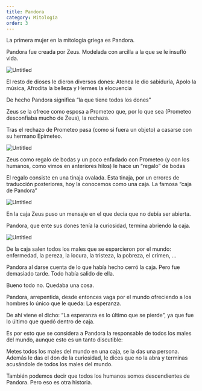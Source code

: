 ```yaml
---
title: Pandora
category: Mitología
order: 3
---
```


La primera mujer en la mitología griega es Pandora.

Pandora fue creada por Zeus. Modelada con arcilla a la que se le insufló vida.

![Untitled]({{site.baseurl}}/images/Pandora%200090d3dc8f4e465ea16f175494f5bac0/All_Notes.png)

El resto de dioses le dieron diversos dones: Atenea le dio sabiduría, Apolo la música, Afrodita la belleza y Hermes la elocuencia

De hecho Pandora significa “la que tiene todos los dones"

Zeus se la ofrece como esposa a Prometeo que, por lo que sea (Prometeo desconfiaba mucho de Zeus), la rechaza.

Tras el rechazo de Prometeo pasa (como si fuera un objeto) a casarse con su hermano Epimeteo.

![Untitled]({{site.baseurl}}/images/Pandora%200090d3dc8f4e465ea16f175494f5bac0/All_Notes%201.png)

Zeus como regalo de bodas y un poco enfadado con Prometeo (y con los humanos, como vimos en anteriores hilos) le hace un “regalo” de bodas

El regalo consiste en una tinaja ovalada. Esta tinaja, por un errores de traducción posteriores, hoy la conocemos como una caja. La famosa “caja de Pandora”

![Untitled]({{site.baseurl}}/images/Pandora%200090d3dc8f4e465ea16f175494f5bac0/Resultados_de_la_Busqueda_de_imagenes_de_Google_de_http___wikiooimg_wikioo_org_ADC_Art_nsf_O_A2AAB3__File_Nicolas_Regnier-Pandora_JPG.png)

En la caja Zeus puso un mensaje en el que decía que no debía ser abierta.

Pandora, que ente sus dones tenía la curiosidad, termina abriendo la caja.

![Untitled]({{site.baseurl}}/images/Pandora%200090d3dc8f4e465ea16f175494f5bac0/Resultados_de_la_Busqueda_de_imagenes_de_Google_de_https___i_pinimg_com_originals_04_5c_cb_045ccb6b42ab5737c4877c154507e91d_jpg.png)

De la caja salen todos los males que se esparcieron por el mundo: enfermedad, la pereza, la locura, la tristeza, la pobreza, el crimen, ...

Pandora al darse cuenta de lo que había hecho cerró la caja. Pero fue demasiado tarde. Todo había salido de ella.

Bueno todo no. Quedaba una cosa.

Pandora, arrepentida, desde entonces vaga por el mundo ofreciendo a los hombres lo único que le queda: La esperanza.

De ahí viene el dicho: “La esperanza es lo último que se pierde”, ya que fue lo último que quedó dentro de caja.

Es por esto que se considera a Pandora la responsable de todos los males del mundo, aunque esto es un tanto discutible:

Metes todos los males del mundo en una caja, se la das una persona. Además le das el don de la curiosidad, le dices que no la abra y terminas acusándole de todos los males del mundo.

También podemos decir que todos los humanos somos descendientes de Pandora. Pero eso es otra historia.
